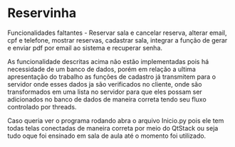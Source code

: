 # Reservinha

Funcionalidades faltantes - Reservar sala e cancelar reserva, alterar email, cpf e telefone, mostrar reservas, cadastrar sala, integrar a função de gerar e enviar pdf por email ao sistema e recuperar senha.

As funcionalidade descritas acima não estão implementadas pois há necessidade de um banco de dados, porém em relação a ultima apresentação do trabalho as funções de cadastro já transmitem para o servidor onde esses dados ja são verificados no cliente, onde são transformados em uma lista no servidor para que eles possam ser adicionados no banco de dados de maneira correta tendo seu fluxo controlado por threads.

Caso queria ver o programa rodando abra o arquivo Inicio.py pois ele tem todas telas conectadas de maneira correta por meio do QtStack ou seja tudo oque foi ensinado em sala de aula até o momento foi utilizado.


